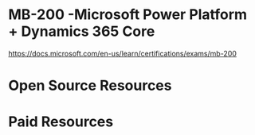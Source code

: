 # MB-200 -Microsoft Power Platform + Dynamics 365 Core

https://docs.microsoft.com/en-us/learn/certifications/exams/mb-200

# Open Source Resources

# Paid Resources
